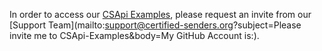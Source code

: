 In order to access our [CSApi Examples](https://github.com/Certified-Senders-Alliance/CSApi-examples), please request an invite from our [Support Team](mailto:support@certified-senders.org?subject=Please invite me to CSApi-Examples&body=My GitHub Account is:).
